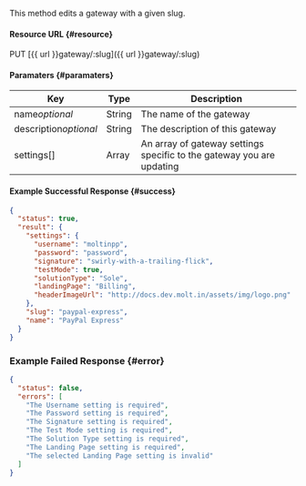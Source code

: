 <!--
@title PUT gateway/:slug
@author Moltin Ltd
@description Updates a gateway with the given slug

@sidebar 1
@family Gateway
@rate No
@auth Yes
@format JSON
@http PUT
@version beta
-->

This method edits a gateway with a given slug.


#### Resource URL	{#resource}
PUT [{{ url }}gateway/:slug]({{ url }}gateway/:slug)


#### Paramaters	{#paramaters}
Key | Type | Description
--- | ---- | -----------
name*optional* | String | The name of the gateway
description*optional* | String | The description of this gateway
settings[] | Array | An array of gateway settings specific to the gateway you are updating

<!--code-->
#### Example Successful Response	{#success}
``` json
{
  "status": true,
  "result": {
    "settings": {
      "username": "moltinpp",
      "password": "password",
      "signature": "swirly-with-a-trailing-flick",
      "testMode": true,
      "solutionType": "Sole",
      "landingPage": "Billing",
      "headerImageUrl": "http://docs.dev.molt.in/assets/img/logo.png"
    },
    "slug": "paypal-express",
    "name": "PayPal Express"
  }
}
```


### Example Failed Response	{#error}
``` json
{
  "status": false,
  "errors": [
    "The Username setting is required",
    "The Password setting is required",
    "The Signature setting is required",
    "The Test Mode setting is required",
    "The Solution Type setting is required",
    "The Landing Page setting is required",
    "The selected Landing Page setting is invalid"
  ]
}
```
<!--/code-->